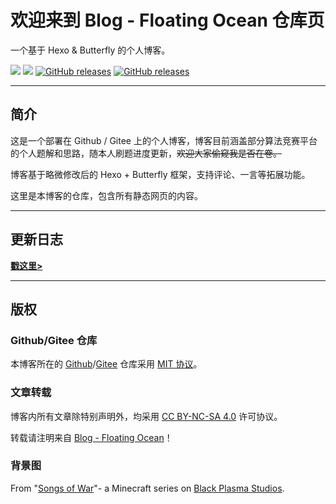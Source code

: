 # 欢迎来到 Blog - Floating Ocean 仓库页

一个基于 Hexo & Butterfly 的个人博客。

<a align="right" href="https://github.com/Floating-Ocean/blog/commits/gh-pages"><img src="https://img.shields.io/github/last-commit/Floating-Ocean/blog/gh-pages?style=flat-square"></a> <a align="right" href="https://floating-ocean.github.io/blog"><img src="https://img.shields.io/github/deployments/Floating-Ocean/blog/github-pages?style=flat-square"></a> <a align="right" href="https://github.com/Floating-Ocean/blog/self-deploy.yml"><img src="https://img.shields.io/github/actions/workflow/status/Floating-Ocean/blog/self-deploy.yml?include_prereleases&style=flat-square" alt="GitHub releases"></a> <a align="right" href="https://github.com/Floating-Ocean/blog/blob/main/LICENSE"><img src="https://img.shields.io/github/license/Floating-Ocean/blog?style=flat-square" alt="GitHub releases"></a>

****

## 简介

这是一个部署在 Github / Gitee 上的个人博客，博客目前涵盖部分算法竞赛平台的个人题解和思路，随本人刷题进度更新，~~欢迎大家偷窥我是否在卷。~~

博客基于略微修改后的 Hexo + Butterfly 框架，支持评论、一言等拓展功能。

这里是本博客的仓库，包含所有静态网页的内容。

****

## 更新日志

[**戳这里>**](https://floating-ocean.github.io/blog/a/intro)

****

## 版权

### Github/Gitee 仓库

本博客所在的 [Github](https://github.com/Floating-Ocean/blog)/[Gitee](https://gitee.com/Floating-Ocean/blog) 仓库采用 [MIT 协议](https://github.com/Floating-Ocean/blog/blob/main/LICENSE)。

### 文章转载

博客内所有文章除特别声明外，均采用 [CC BY-NC-SA 4.0](https://creativecommons.org/licenses/by-nc-sa/4.0/) 许可协议。

转载请注明来自 [Blog - Floating Ocean](https://floating-ocean.github.io/blog)！

### 背景图

From "[Songs of War](https://youtu.be/yCNUP2NAt-A)"- a Minecraft series on [Black Plasma Studios](https://discord.gg/blackplasma).



